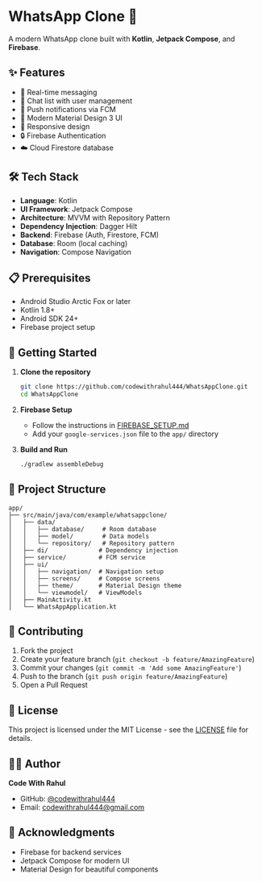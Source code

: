 # WhatsApp Clone 📱

A modern WhatsApp clone built with **Kotlin**, **Jetpack Compose**, and **Firebase**.

## ✨ Features

- 💬 Real-time messaging
- 👥 Chat list with user management
- 🔔 Push notifications via FCM
- 🎨 Modern Material Design 3 UI
- 📱 Responsive design
- 🔒 Firebase Authentication
- ☁️ Cloud Firestore database

## 🛠️ Tech Stack

- **Language**: Kotlin
- **UI Framework**: Jetpack Compose
- **Architecture**: MVVM with Repository Pattern
- **Dependency Injection**: Dagger Hilt
- **Backend**: Firebase (Auth, Firestore, FCM)
- **Database**: Room (local caching)
- **Navigation**: Compose Navigation

## 📋 Prerequisites

- Android Studio Arctic Fox or later
- Kotlin 1.8+
- Android SDK 24+
- Firebase project setup

## 🚀 Getting Started

1. **Clone the repository**
   ```bash
   git clone https://github.com/codewithrahul444/WhatsAppClone.git
   cd WhatsAppClone
   ```

2. **Firebase Setup**
   - Follow the instructions in [FIREBASE_SETUP.md](FIREBASE_SETUP.md)
   - Add your `google-services.json` file to the `app/` directory

3. **Build and Run**
   ```bash
   ./gradlew assembleDebug
   ```

## 📁 Project Structure

```
app/
├── src/main/java/com/example/whatsappclone/
│   ├── data/
│   │   ├── database/     # Room database
│   │   ├── model/        # Data models
│   │   └── repository/   # Repository pattern
│   ├── di/              # Dependency injection
│   ├── service/         # FCM service
│   ├── ui/
│   │   ├── navigation/  # Navigation setup
│   │   ├── screens/     # Compose screens
│   │   ├── theme/       # Material Design theme
│   │   └── viewmodel/   # ViewModels
│   ├── MainActivity.kt
│   └── WhatsAppApplication.kt
```

## 🤝 Contributing

1. Fork the project
2. Create your feature branch (`git checkout -b feature/AmazingFeature`)
3. Commit your changes (`git commit -m 'Add some AmazingFeature'`)
4. Push to the branch (`git push origin feature/AmazingFeature`)
5. Open a Pull Request

## 📄 License

This project is licensed under the MIT License - see the [LICENSE](LICENSE) file for details.

## 👨‍💻 Author

**Code With Rahul**
- GitHub: [@codewithrahul444](https://github.com/codewithrahul444)
- Email: codewithrahul444@gmail.com

## 🙏 Acknowledgments

- Firebase for backend services
- Jetpack Compose for modern UI
- Material Design for beautiful components
